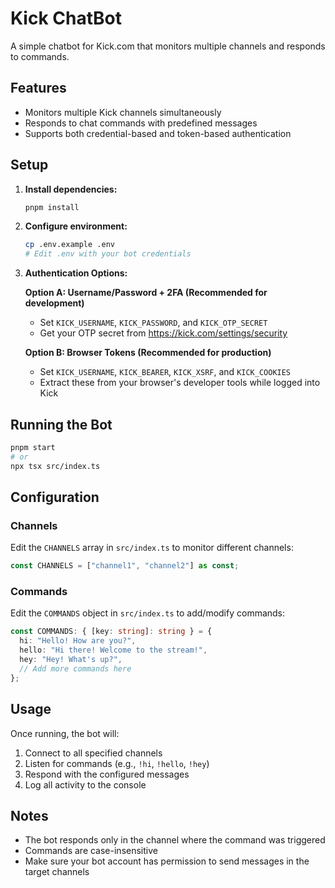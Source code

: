 # Kick ChatBot

A simple chatbot for Kick.com that monitors multiple channels and responds to commands.

## Features

- Monitors multiple Kick channels simultaneously
- Responds to chat commands with predefined messages
- Supports both credential-based and token-based authentication

## Setup

1. **Install dependencies:**
   ```bash
   pnpm install
   ```

2. **Configure environment:**
   ```bash
   cp .env.example .env
   # Edit .env with your bot credentials
   ```

3. **Authentication Options:**

   **Option A: Username/Password + 2FA (Recommended for development)**
   - Set `KICK_USERNAME`, `KICK_PASSWORD`, and `KICK_OTP_SECRET`
   - Get your OTP secret from https://kick.com/settings/security

   **Option B: Browser Tokens (Recommended for production)**
   - Set `KICK_USERNAME`, `KICK_BEARER`, `KICK_XSRF`, and `KICK_COOKIES`
   - Extract these from your browser's developer tools while logged into Kick

## Running the Bot

```bash
pnpm start
# or
npx tsx src/index.ts
```

## Configuration

### Channels
Edit the `CHANNELS` array in `src/index.ts` to monitor different channels:
```typescript
const CHANNELS = ["channel1", "channel2"] as const;
```

### Commands
Edit the `COMMANDS` object in `src/index.ts` to add/modify commands:
```typescript
const COMMANDS: { [key: string]: string } = {
  hi: "Hello! How are you?",
  hello: "Hi there! Welcome to the stream!",
  hey: "Hey! What's up?",
  // Add more commands here
};
```

## Usage

Once running, the bot will:
1. Connect to all specified channels
2. Listen for commands (e.g., `!hi`, `!hello`, `!hey`)
3. Respond with the configured messages
4. Log all activity to the console

## Notes

- The bot responds only in the channel where the command was triggered
- Commands are case-insensitive
- Make sure your bot account has permission to send messages in the target channels